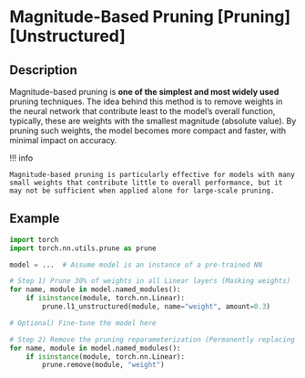 # Magnitude-Based Pruning [Pruning] [Unstructured]

## Description

Magnitude-based pruning is **one of the simplest and most widely used** pruning techniques.
The idea behind this method is to remove weights in the neural network that contribute least to the model’s overall function, typically, these are weights with the smallest magnitude (absolute value).
By pruning such weights, the model becomes more compact and faster, with minimal impact on accuracy.

!!! info

    Magnitude-based pruning is particularly effective for models with many small weights that contribute little to overall performance, but it may not be sufficient when applied alone for large-scale pruning.

## Example

```python
import torch
import torch.nn.utils.prune as prune

model = ...  # Assume model is an instance of a pre-trained NN

# Step 1) Prune 30% of weights in all Linear layers (Masking weights)
for name, module in model.named_modules():
    if isinstance(module, torch.nn.Linear):
        prune.l1_unstructured(module, name="weight", amount=0.3)

# Optional) Fine-tune the model here

# Step 2) Remove the pruning reparameterization (Permanently replacing masked weights with 0)
for name, module in model.named_modules():
    if isinstance(module, torch.nn.Linear):
        prune.remove(module, "weight")
```
